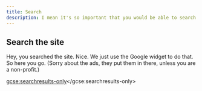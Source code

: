 ```yaml
---
title: Search
description: I mean it's so important that you would be able to search. So important.
---
```


## Search the site

Hey, you searched the site. Nice. We just use the Google widget to do that. So here you go. (Sorry about the ads, they
put them in there, unless you are a non-profit.)

<script>
  (function() {
    var cx = '013467772795878830775:fvyz4h0w3lm';
    var gcse = document.createElement('script');
    gcse.type = 'text/javascript';
    gcse.async = true;
    gcse.src = (document.location.protocol == 'https:' ? 'https:' : 'http:') +
        '//www.google.com/cse/cse.js?cx=' + cx;
    var s = document.getElementsByTagName('script')[0];
    s.parentNode.insertBefore(gcse, s);
  })();
</script>
<gcse:searchresults-only></gcse:searchresults-only>
